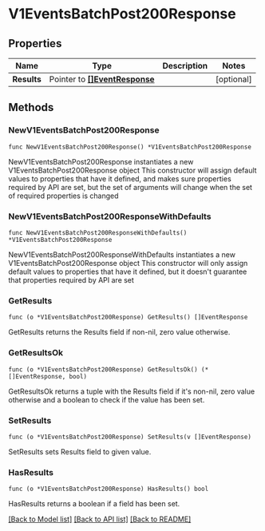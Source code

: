 # V1EventsBatchPost200Response

## Properties

Name | Type | Description | Notes
------------ | ------------- | ------------- | -------------
**Results** | Pointer to [**[]EventResponse**](EventResponse.md) |  | [optional] 

## Methods

### NewV1EventsBatchPost200Response

`func NewV1EventsBatchPost200Response() *V1EventsBatchPost200Response`

NewV1EventsBatchPost200Response instantiates a new V1EventsBatchPost200Response object
This constructor will assign default values to properties that have it defined,
and makes sure properties required by API are set, but the set of arguments
will change when the set of required properties is changed

### NewV1EventsBatchPost200ResponseWithDefaults

`func NewV1EventsBatchPost200ResponseWithDefaults() *V1EventsBatchPost200Response`

NewV1EventsBatchPost200ResponseWithDefaults instantiates a new V1EventsBatchPost200Response object
This constructor will only assign default values to properties that have it defined,
but it doesn't guarantee that properties required by API are set

### GetResults

`func (o *V1EventsBatchPost200Response) GetResults() []EventResponse`

GetResults returns the Results field if non-nil, zero value otherwise.

### GetResultsOk

`func (o *V1EventsBatchPost200Response) GetResultsOk() (*[]EventResponse, bool)`

GetResultsOk returns a tuple with the Results field if it's non-nil, zero value otherwise
and a boolean to check if the value has been set.

### SetResults

`func (o *V1EventsBatchPost200Response) SetResults(v []EventResponse)`

SetResults sets Results field to given value.

### HasResults

`func (o *V1EventsBatchPost200Response) HasResults() bool`

HasResults returns a boolean if a field has been set.


[[Back to Model list]](../README.md#documentation-for-models) [[Back to API list]](../README.md#documentation-for-api-endpoints) [[Back to README]](../README.md)


